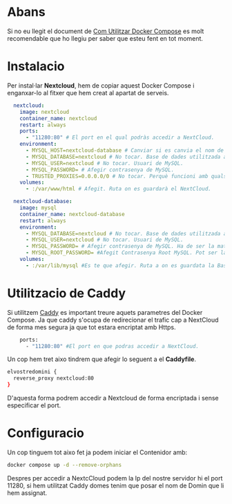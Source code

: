 # Abans
Si no eu llegit el document de [Com Utilitzar Docker Compose](https://github.com/Otorexer/SerLliure/tree/main/Tutorials/ComUtilitzarDockerCompose) es molt recomendable que ho llegiu per saber que esteu fent en tot moment.


# Instalacio
Per instal·lar **Nextcloud**, hem de copiar aquest Docker Compose i enganxar-lo al fitxer que hem creat al apartat de serveis.

```yaml
  nextcloud:
    image: nextcloud
    container_name: nextcloud
    restart: always
    ports:
      - "11280:80" # El port en el qual podràs accedir a NextCloud.
    environment:
      - MYSQL_HOST=nextcloud-database # Canviar si es canvia el nom de la Base de Dades.
      - MYSQL_DATABASE=nextcloud # No tocar. Base de dades utilitzada a MySQL.
      - MYSQL_USER=nextcloud # No tocar. Usuari de MySQL.
      - MYSQL_PASSWORD= # Afegir contrasenya de MySQL.
      - TRUSTED_PROXIES=0.0.0.0/0 # No tocar. Perquè funcioni amb qualsevol proxy.
    volumes:
      - :/var/www/html # Afegit. Ruta on es guardarà el NextCloud.

  nextcloud-database:
    image: mysql
    container_name: nextcloud-database
    restart: always
    environment:
      - MYSQL_DATABASE=nextcloud # No tocar. Base de dades utilitzada a MySQL.
      - MYSQL_USER=nextcloud # No tocar. Usuari de MySQL.
      - MYSQL_PASSWORD= # Afegir contrasenya de MySQL. Ha de ser la mateixa que la del contenidor de NextCloud.
      - MYSQL_ROOT_PASSWORD= #Afegit Contrasenya Root MySQL. Pot ser la mateix pero es recomandable que sigui mes segura.
    volumes:
      - :/var/lib/mysql #Es te que afegir. Ruta a on es guardata la Base de Dadees MySQL
```



# Utilitzacio de Caddy
Si utilitzem [Caddy](https://github.com/Otorexer/SerLliure/tree/main/Serveis/Caddy) es important treure aquets parametres del Docker Compose. Ja que caddy s'ocupa de redirecionar el trafic cap a NextCloud de forma mes segura ja que tot estara encriptat amb Https.
```bash
    ports:
      - "11280:80" #El port en que podras accedir a NextCloud.
```

Un cop hem tret aixo tindrem que afegir lo seguent a el **Caddyfile**.
```bash
elvostredomini {
  reverse_proxy nextcloud:80
}
```
D'aquesta forma podrem accedir a Nextcloud de forma encriptada i sense especificar el port.


# Configuracio
Un cop tinguem tot aixo fet ja podem iniciar el Contenidor amb:
```bash
docker compose up -d --remove-orphans
```

Despres per accedir a NextcCloud podem la Ip del nostre servidor hi el port 11280, si hem utilitzat Caddy domes tenim que posar el nom de Domin que li hem assignat.
